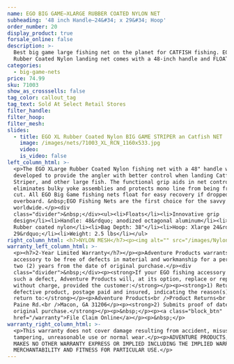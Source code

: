 ```yaml
---
name: EGO BIG GAME—XLARGE RUBBER COATED NYLON NET
subheading: '48 inch Handle—24&#34; x 29&#34; Hoop'
order_number: 20
display_product: true
forsale_online: false
description: >-
  Best big game large fishing net on the planet for CATFISH fishing. EGO XLarge
  Rubber Coated Nylon landing net comes with a 48-inch handle and FLOATS.
categories:
  - big-game-nets
price: 74.99
sku: 71003
show_as_crosssells: false
tag_color: callout_tag
tag_text: Sold At Select Retail Stores
filter_handle:
filter_hoop:
filter_mesh:
slides:
  - title: EGO XL Rubber Coated Nylon BIG GAME STRIPER an Catfish NET
    image: /images/nets/71003_XL_RCN_1160x533.jpg
    video:
    is_video: false
left_column_html: >-
  <p>The EGO XLarge Rubber Coated Nylon fishing net with a 48" handle was
  developed to provide the angler with better control when landing Catfish,
  Striper, and other large fish. The functional grip aids in net control,
  eliminates bulky yoke assemblies and protects mono line from being frayed or
  cut. All EGO Big Game fishing nets float for easy recovery if dropped or blown
  overboard. &nbsp;EGO Fishing Nets are the first choice for the savvy anglers
  worldwide.</p><div
  class="divider">&nbsp;</div><ul><li>Floats</li><li>Innovative grip
  design</li><li>Handle: 48&rdquo; anodized octagonal aluminum</li><li>Mesh Bag:
  Rubber coated nylon</li><li>Bag Depth: 38"</li><li>Hoop: Xlarge 24&rdquo; x
  29&rdquo;</li><li>Weight: 2.5 lbs</li></ul>
right_column_html: <h7>NYLON MESH</h7><p><img alt="" src="/images/Nylon_400x150.jpg" /></p>
warranty_left_column_html: >-
  <p><h7>2-Year Limited Warranty</h7></p><p>Adventure Products warrants your EGO
  accessory to be free of defects in material and workmanship for a period of
  two (2) years from the date of original purchase.</p><div
  class="divider">&nbsp;</div><p><strong>If your EGO fishing accessory exhibits
  such a defect, Adventure Products will, at its option, replace or repair it
  without charge, provided the customer:</strong></p><p><strong>1) Returns the
  defective product, postage paid and insured, indicating the reason(s) for the
  return to:</strong></p><p>Adventure Products<br />Product Returns<br />889 Guy
  Paine Rd.<br />Macon, GA 31206</p><p><strong>2) Submits proof of date of
  original purchase.</strong></p><p>&nbsp;</p><p><a class="block_btn"
  href="/warranty">File Claim Online</a></p><p>&nbsp;</p>
warranty_right_column_html: >-
  <p>This warranty does not cover damage resulting from accident, misuse, abuse,
  tampering, unreasonable use or normal wear.</p><p>ADVENTURE PRODUCTS, INC.
  MAKES NO OTHER WARRANTY EXPRESS OR IMPLIED INCLUDING THE IMPLIED WARRANTIES OF
  MERCHANTABILITY AND FITNESS FOR PARTICULAR USE.</p>
---
```

